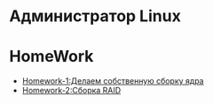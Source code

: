 # **Администратор Linux**

# **HomeWork**

- [Homework-1:Делаем собственную сборку ядра](https://github.com/ProVitSer/otus-Linux/tree/master/Homework-1 "Homework-1:Делаем собственную сборку ядра")
- [Homework-2:Сборка RAID](https://github.com/ProVitSer/otus-Linux/tree/master/Homework-2 "Homework-2:Сборка RAID")

